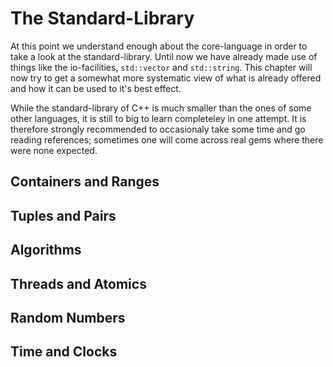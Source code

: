 The Standard-Library
====================

At this point we understand enough about the core-language in order to take a look at the
standard-library. Until now we have already made use of things like the io-facilities, `std::vector`
and `std::string`. This chapter will now try to get a somewhat more systematic view of what is already
offered and how it can be used to it's best effect.

While the standard-library of C++ is much smaller than the ones of some other languages, it is still
to big to learn completeley in one attempt. It is therefore strongly recommended to occasionaly take
some time and go reading references; sometimes one will come across real gems where there were none
expected.

Containers and Ranges
---------------------


Tuples and Pairs
----------------


Algorithms
----------


Threads and Atomics
-------------------


Random Numbers
--------------


Time and Clocks
---------------
